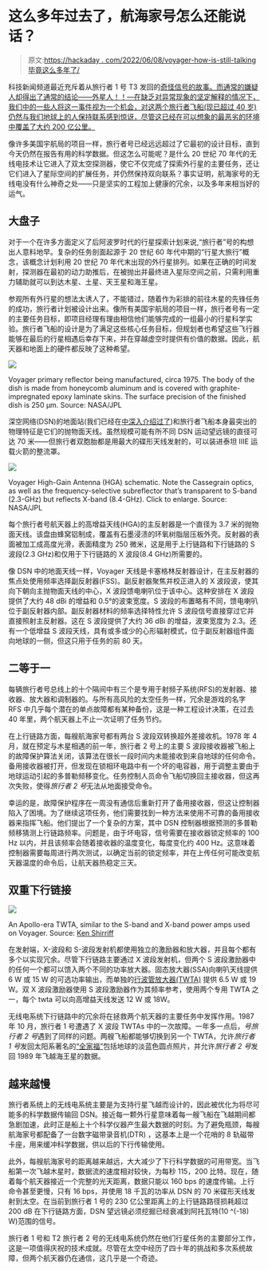 # 这么多年过去了，航海家号怎么还能说话？

> 原文:[https://hackaday . com/2022/06/08/voyager-how-is-still-talking 毕竟这么多年了/](https://hackaday.com/2022/06/08/how-is-voyager-still-talking-after-all-these-years/)

科技新闻频道最近充斥着从旅行者 1 号 T3 发回的[奇怪信号的故事。而通常的嫌疑人却得出了通常的结论——外星人！！—在缺乏对异常现象的坚定解释的情况下，我们中的一些人将这一事件视为一个机会，对这两个旅行者飞船(现已超过 40 岁)仍然与我们地球上的人保持联系感到惊讶，尽管这已经在可以想象的最恶劣的环境中覆盖了大约 200 亿公里。](https://hackaday.com/2022/05/21/voyager-1-talks-some-nonsense-but-is-still-working/)

像许多美国宇航局的项目一样，旅行者号已经远远超过了它最初的设计目标，直到今天仍然在报告有用的科学数据。但这怎么可能呢？是什么 20 世纪 70 年代的无线电技术让它进入了双太空探测器，使它不仅完成了探索外行星的主要任务，还让它们进入了星际空间的扩展任务，并仍然保持双向联系？事实证明，航海家号的无线电没有什么神奇之处——只是坚实的工程加上健康的冗余，以及多年来相当好的运气。

## 大盘子

对于一个在许多方面定义了后阿波罗时代的行星探索计划来说,“旅行者”号的构想出人意料地早。复杂的任务剖面起源于 20 世纪 60 年代中期的“行星大旅行”概念，该概念计划利用 20 世纪 70 年代末出现的外行星排列。如果在正确的时间发射，探测器在最初的动力助推后，在被抛出并最终进入星际空间之前，只需利用重力辅助就可以到达木星、土星、天王星和海王星。

参观所有外行星的想法太诱人了，不能错过，随着作为彩排的前往木星的先锋任务的成功，旅行者计划被设计出来。像所有美国宇航局的项目一样，旅行者号有一定的主要任务目标，即项目经理有理由相信他们能够完成的一组最小的行星科学实验。旅行者飞船的设计是为了满足这些核心任务目标，但规划者也希望这些飞行器能够在最后的行星相遇后幸存下来，并在穿越虚空时提供有价值的数据。因此，航天器和地面上的硬件都反映了这种希望。

![](../Images/e5c9f1bc9e468d59f21a3e8f903c72e6.png)

Voyager primary reflector being manufactured, circa 1975\. The body of the dish is made from honeycomb aluminum and is covered with graphite-impregnated epoxy laminate skins. The surface precision of the finished dish is 250 μm. Source: NASA/JPL

深空网络(DSN)的地面站(我们已经在[中深入介绍过了](https://hackaday.com/2017/07/21/serious-dx-the-deep-space-network/))和旅行者飞船本身最突出的物理特征是它们的抛物面天线。虽然规模可能有所不同 DSN 运动望远镜的直径可达 70 米——但旅行者双胞胎都是用最大的碟形天线发射的，可以装进泰坦 IIIE 运载火箭的整流罩。

[![](../Images/f6877ed3904278e864b9f0b220f4b98e.png)](https://hackaday.com/wp-content/uploads/2022/05/voyager-HGA.png)

Voyager High-Gain Antenna (HGA) schematic. Note the Cassegrain optics, as well as the frequency-selective subreflector that’s transparent to S-band (2.3-GHz) but reflects X-band (8.4-GHz). Click to enlarge. Source: NASA/JPL

每个旅行者号航天器上的高增益天线(HGA)的主反射器是一个直径为 3.7 米的抛物面天线。该盘由蜂窝铝制成，覆盖有石墨浸渍的环氧树脂层压板外壳。反射器的表面被加工成高度光滑，表面精度为 250 微米，这是用于上行链路和下行链路的 S 波段(2.3 GHz)和仅用于下行链路的 X 波段(8.4 GHz)所需要的。

像 DSN 中的地面天线一样，Voyager 天线是卡塞格林反射器设计，在主反射器的焦点处使用频率选择副反射器(FSS)。副反射器聚焦并校正进入的 X 波段波，使其向下朝向主抛物面天线的中心，X 波段馈电喇叭位于该中心。这种安排在 X 波段提供了大约 48 dBi 的增益和 0.5°的波束宽度。S 波段的布置略有不同，馈电喇叭位于副反射器内部。副反射器材料的频率选择特性允许 S 波段信号直接穿过它并直接照射主反射器。这在 S 波段提供了大约 36 dBi 的增益，波束宽度为 2.3。还有一个低增益 S 波段天线，具有或多或少的心形辐射模式，位于副反射器组件面向地球的一侧，但这只用于任务的前 80 天。

## 二等于一

每辆旅行者号总线上的十个隔间中有三个是专用于射频子系统(RFS)的发射器、接收器、放大器和调制器的。与所有高风险的太空任务一样，冗余是游戏的名字 RFS 中几乎每个潜在的单点故障都有某种备份，这是一种工程设计决策，在过去 40 年里，两个航天器上不止一次证明了任务节约。

在上行链路方面，每艘航海家号都有两台 S 波段双转换超外差接收机。1978 年 4 月，就在预定与木星相遇的前一年，旅行者 2 号上的主要 S 波段接收器被飞船上的故障保护算法关闭，该算法在很长一段时间内未能接收到来自地球的任何命令。备用接收器被打开，但发现在锁相环电路中有一个坏的电容器，用于调整主要由于地球运动引起的多普勒频移变化。任务控制人员命令飞船切换回主接收器，但这再次失败，使得*旅行者 2 号*无法从地面接受命令。

幸运的是，故障保护程序在一周没有通信后重新打开了备用接收器，但这让控制器陷入了困境。为了继续这项任务，他们需要找到一种方法来使用不可靠的备用接收器来指挥飞船。他们提出了一个复杂的方案，其中 DSN 控制器根据预测的多普勒频移猜测上行链路频率。问题是，由于坏电容，信号需要在接收器锁定频率的 100 Hz 以内，并且该频率会随着接收器的温度变化，每度变化约 400 Hz。这意味着控制器需要每周进行两次测试，以确定当前的锁定频率，并在上传任何可能改变航天器温度的命令后，让航天器热稳定三天。

## 双重下行链接

![](../Images/1fe9787b36543c0388379b2d18fb8c30.png)

An Apollo-era TWTA, similar to the S-band and X-band power amps used on Voyager. Source: [Ken Shirriff](https://www.righto.com/2021/07/inside-20-watt-traveling-wave-tube.html)

在发射端，X-波段和 S-波段发射机都使用独立的激励器和放大器，并且每个都有多个以实现冗余。尽管下行链路主要通过 X 波段发射机，但两个 S 波段激励器中的任何一个都可以馈入两个不同的功率放大器。固态放大器(SSA)向喇叭天线提供 6 W 或 15 W 的可选功率输出，而单独的[行波管放大器(TWTA)](https://hackaday.com/2021/07/16/inside-a-20-watt-traveling-wave-tube-amplifier-from-apollo/) 提供 6.5 W 或 19 W。双 X 波段激励器使用 S 波段激励器作为其频率参考，使用两个专用 TWTA 之一，每个 twta 可以向高增益天线发送 12 W 或 18W。

无线电系统下行链路中的冗余将在拯救两个航天器的主要任务中发挥作用。1987 年 10 月，旅行者 1 号遭遇了 X 波段 TWTAs 中的一次故障。一年多一点后，*号旅行者 2 号*遇到了同样的问题。两艘飞船都能够切换到另一个 TWTA，允许*旅行者 1 号*发回太阳系著名的[“全家福”](https://solarsystem.nasa.gov/resources/536/voyager-1s-pale-blue-dot/)包括地球的淡蓝色圆点照片，并允许*旅行者 2 号*发回 1989 年飞越海王星的数据。

## 越来越慢

旅行者系统上的无线电系统主要是为支持行星飞越而设计的，因此被优化为将尽可能多的科学数据传输回 DSN。接近每一颗外行星意味着每一艘飞船在飞越期间都急剧加速，此时正是船上十个科学仪器产生最大数据的时刻。为了避免瓶颈，每艘航海家号都配备了一台数字磁带录音机(DTR) ，这基本上是一个花哨的 8 轨磁带卡座，用来缓冲科学数据，供以后的下行传输使用。

此外，每艘航海家号的距离越来越远，大大减少了下行科学数据的可用带宽。当飞船第一次飞越木星时，数据流的速度相对较快，为每秒 115，200 比特。现在，随着每个航天器接近一个完整的光天距离，数据只能以 160 bps 的速度传输。上行命令甚至更慢，只有 16 bps，并使用 18 千瓦的功率从 DSN 的 70 米碟形天线发射到太空。在当前到旅行者 1 号的 230 亿公里距离上的上行链路路径损耗超过 200 dB 在下行链路方面，DSN 望远镜必须挖掘已经衰减到阿托瓦特(10 ^(-18) W)范围的信号。

旅行者 1 号和 T2 旅行者 2 号的无线电系统仍然在他们行星任务的主要部分工作，这是一项值得庆祝的技术成就。尽管在太空中经历了四十年的挑战和多次系统故障，但两个航天器仍在通信，这几乎是一个奇迹。
